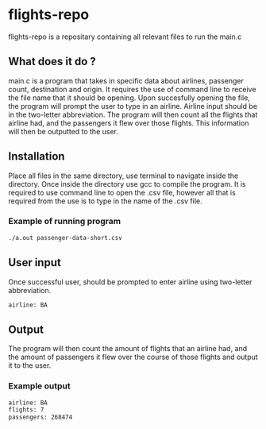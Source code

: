 # flights-repo

flights-repo is a repositary containing all relevant files to run the main.c

## What does it do ?
main.c is a program that takes in specific data about airlines, passenger count, destination and origin.
It requires the use of command line to receive the file name that it should be opening.
Upon succesfully opening the file, the program will prompt the user to type in an airline.
Airline input should be in the two-letter abbreviation.
The program will then count all the flights that airline had,
and the passengers it flew over those flights.
This information will then be outputted to the user.

## Installation

Place all files in the same directory, use terminal to navigate inside the directory.
Once inside the directory use gcc to compile the program.
It is required to use command line to open the .csv file, however all that is required
from the use is to type in the name of the .csv file.

### Example of running program
```bash
./a.out passenger-data-short.csv
```

## User input 

Once successful user, should be prompted to enter airline using two-letter abbreviation.

```bash
airline: BA
```

## Output

The program will then count the amount of flights that an airline had,
and the amount of passengers it flew over the course of those flights and output it
to the user.

### Example output

```bash
airline: BA
flights: 7
passengers: 268474
```
